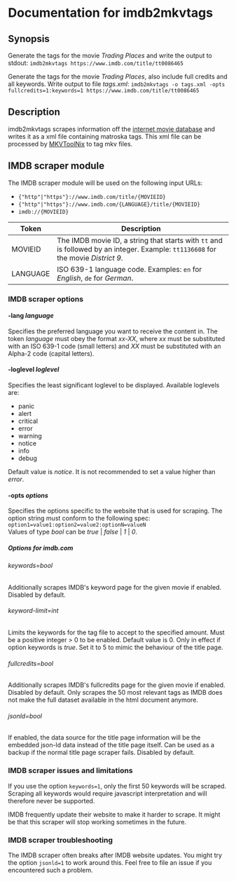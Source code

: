 # Documentation for imdb2mkvtags

## Synopsis

Generate the tags for the movie *Trading Places* and write the output to stdout: `imdb2mkvtags https://www.imdb.com/title/tt0086465`

Generate the tags for the movie *Trading Places*, also include full credits and all keywords. Write output to file *tags.xml*: `imdb2mkvtags -o tags.xml -opts fullcredits=1:keywords=1 https://www.imdb.com/title/tt0086465`

## Description

imdb2mkvtags scrapes information off the [internet movie database](<https://www.imdb.com/>) and writes it as a xml file containing matroska tags. This xml file can be processed by [MKVToolNix](<https://mkvtoolnix.download/>)	to tag mkv files.

## IMDB scraper module

The IMDB scraper module will be used on the following input URLs:

- `{"http"|"https"}://www.imdb.com/title/{MOVIEID}`
- `{"http"|"https"}://www.imdb.com/{LANGUAGE}/title/{MOVIEID}`
- `imdb://{MOVIEID}`

| Token    | Description |
| -------- | ------- |
| MOVIEID  | The IMDB movie ID, a string that starts with `tt` and is followed by an integer. Example: `tt1136608` for the movie *District 9*. |
| LANGUAGE | ISO 639-1 language code. Examples: `en` for *English*, `de` for *German*. |

### IMDB scraper options

#### \-lang *language*

Specifies the preferred language you want to receive the content in. The token *language* must obey the format	*xx-XX*, where *xx* must be substituted with an ISO 639-1 code (small letters) and *XX* must be substituted	with an Alpha-2 code (capital letters).

#### \-loglevel *loglevel*

Specifies the least significant loglevel to be displayed. Available loglevels are:

- panic
- alert
- critical
- error
- warning
- notice
- info
- debug

Default value is *notice*. It is not recommended to set a value higher than *error*.

#### \-opts *options*

Specifies the options specific to the website that is used for scraping. The option string must conform to the following spec: `option1=value1:option2=value2:optionN=valueN`  
Values of type *bool* can be *true* | *false* | *1* | *0*.

##### Options for imdb.com

###### keywords=*bool*

Additionally scrapes IMDB's keyword page for the given movie if enabled. Disabled by default.

###### keyword-limit=*int*

Limits the keywords for the tag file to accept to the specified amount. Must be a positive integer > 0 to be enabled. Default value is 0.
Only in effect if option keywords is *true*. Set it to 5 to mimic the behaviour of the title page.

###### fullcredits=*bool*

Additionally scrapes IMDB's fullcredits page for the given movie if enabled. Disabled by default. Only scrapes the 50 most relevant tags as IMDB does not make the full dataset available in the html document anymore.

###### jsonld=*bool*

If enabled, the data source for the title page information will be the embedded json-ld data instead of the title page itself.	Can be used as a backup if the normal title page scraper fails. Disabled by default.

### IMDB scraper issues and limitations

If you use the option `keywords=1`, only the first 50 keywords will be scraped. Scraping all keywords would require javascript interpretation and will therefore never be supported.

IMDB frequently update their website to make it harder to scrape. It might be that this scraper will stop working sometimes in the future.

### IMDB scraper troubleshooting

The IMDB scraper often breaks after IMDB website updates. You might try the option `jsonld=1` to work around this. Feel free to file an issue if you encountered such a problem.
